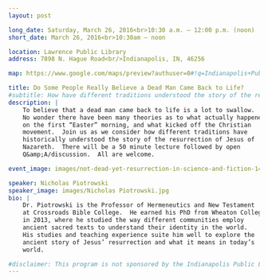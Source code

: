 ```yaml
---
layout: post

long_date: Saturday, March 26, 2016<br>10:30 a.m. — 12:00 p.m. (noon)
short_date: March 26, 2016<br>10:30am – noon

location: Lawrence Public Library
address: 7898 N. Hague Road<br/>Indianapolis, IN, 46256

map: https://www.google.com/maps/preview?authuser=0#!q=Indianapolis+Public+Library+-++Lawrence+Branch&data=!4m15!2m14!1m13!1s0x0%3A0x4aa45a25e075dcdf!3m8!1m3!1d2706!2d-86.033417!3d39.8978866!3m2!1i1044!2i679!4f13.1!4m2!3d39.8978866!4d-86.0334172

title: Do Some People Really Believe a Dead Man Came Back to Life?
#subtitle: How have different traditions understood the story of the resurrection of Jesus of Nazareth?
description: |
    To believe that a dead man came back to life is a lot to swallow.
    No wonder there have been many theories as to what actually happened
    on the first “Easter” morning, and what kicked off the Christian
    movement.  Join us as we consider how different traditions have
    historically understood the story of the resurrection of Jesus of
    Nazareth.  There will be a 50 minute lecture followed by open
    Q&amp;A/discussion.  All are welcome.

event_image: images/not-dead-yet-resurrection-in-science-and-fiction-140312-up-670x440.jpg

speaker: Nicholas Piotrowski
speaker_image: images/Nicholas Piotrowski.jpg
bio: |
    Dr. Piotrowski is the Professor of Hermeneutics and New Testament
    at Crossroads Bible College.  He earned his PhD from Wheaton College
    in 2013, where he studied the way different communities employ
    ancient sacred texts to understand their identity in the world.
    His studies and teaching experience suite him well to explore the
    ancient story of Jesus’ resurrection and what it means in today’s
    world.

#disclaimer: This program is not sponsored by the Indianapolis Public Library.
---
```

